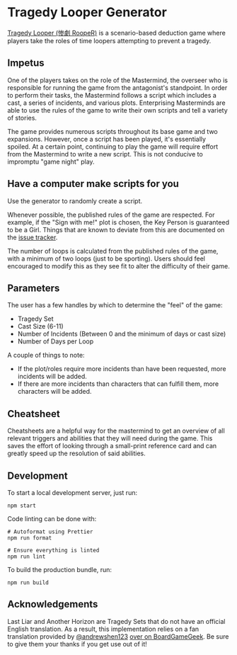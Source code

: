 # Tragedy Looper Generator

[Tragedy Looper (惨劇 RoopeR)](https://boardgamegeek.com/boardgame/148319/tragedy-looper)
is a scenario-based deduction game where players take the roles of time
loopers attempting to prevent a tragedy.

## Impetus

One of the players takes on the role of the Mastermind, the overseer who is
responsible for running the game from the antagonist's standpoint. In order
to perform their tasks, the Mastermind follows a script which includes a
cast, a series of incidents, and various plots. Enterprising Masterminds are
able to use the rules of the game to write their own scripts and tell a
variety of stories.

The game provides numerous scripts throughout its base game and two expansions.
However, once a script has been played, it's essentially spoiled. At a
certain point, continuing to play the game will require effort from the
Mastermind to write a new script. This is not conducive to impromptu "game
night" play.

## Have a computer make scripts for you

Use the generator to randomly create a script.

Whenever possible, the published rules of the game are respected. For example,
if the "Sign with me!" plot is chosen, the Key Person is guaranteed to be a
Girl. Things that are known to deviate from this are documented on the
[issue tracker](https://github.com/alephtwo/tragedy-looper-generator/issues).

The number of loops is calculated from the published rules of the game, with
a minimum of two loops (just to be sporting). Users should feel encouraged to
modify this as they see fit to alter the difficulty of their game.

## Parameters

The user has a few handles by which to determine the "feel" of the game:

- Tragedy Set
- Cast Size (6-11)
- Number of Incidents (Between 0 and the minimum of days or cast size)
- Number of Days per Loop

A couple of things to note:

- If the plot/roles require more incidents than have been requested, more
  incidents will be added.
- If there are more incidents than characters that can fulfill them, more
  characters will be added.

## Cheatsheet

Cheatsheets are a helpful way for the mastermind to get an overview of all
relevant triggers and abilities that they will need during the game. This
saves the effort of looking through a small-print reference card and can
greatly speed up the resolution of said abilities.

## Development

To start a local development server, just run:

```shell
npm start
```

Code linting can be done with:

```shell
# Autoformat using Prettier
npm run format

# Ensure everything is linted
npm run lint
```

To build the production bundle, run:

```shell
npm run build
```

## Acknowledgements

Last Liar and Another Horizon are Tragedy Sets that do not have an official
English translation. As a result, this implementation relies on a fan
translation provided by [@andrewshen123](https://boardgamegeek.com/user/andrewshen123)
[over on BoardGameGeek](https://boardgamegeek.com/thread/2770511/article/38982680#38982680).
Be sure to give them your thanks if you get use out of it!
